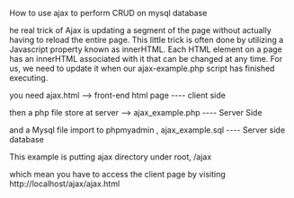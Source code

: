 How to use ajax to perform CRUD on mysql database

he real trick of Ajax is updating a segment of the page without actually having to reload the entire page. This little trick is often done by utilizing a Javascript property known as innerHTML. Each HTML element on a page has an innerHTML associated with it that can be changed at any time. For us, we need to update it when our ajax-example.php script has finished executing.

you need ajax.html              --> front-end html page   ---- client side

then a php file store at server -->  ajax_example.php     ----  Server Side

and a Mysql file import to phpmyadmin , ajax_example.sql  ----  Server side database


This example is putting ajax directory under root, /ajax

which mean you have to access the client page by visiting http://localhost/ajax/ajax.html

